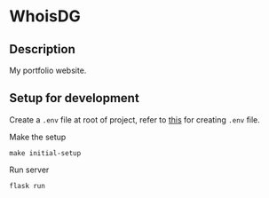 # WhoisDG

## Description

My portfolio website.

## Setup for development

Create a `.env` file at root of project, refer to [this](./.env.example) for creating `.env` file.

Make the setup
```
make initial-setup
```

Run server
```
flask run
```
